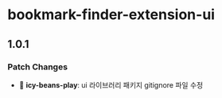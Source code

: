# bookmark-finder-extension-ui

## 1.0.1

### Patch Changes

- 🐛 **icy-beans-play**: ui 라이브러리 패키지 gitignore 파일 수정
